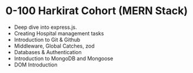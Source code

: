 # 0-100 Harkirat Cohort (MERN Stack)

- Deep dive into express.js.
- Creating Hospital management tasks
- Introduction to Git & Github
- Middleware, Global Catches, zod
- Databases & Authentication
- Introduction to MongoDB and Mongoose
- DOM Introduction